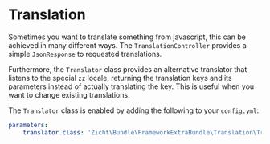 # Translation

Sometimes you want to translate something from javascript, this can be achieved
in many different ways.  The `TranslationController` provides a simple `JsonResponse` to
requested translations.

Furthermore, the `Translator` class provides an alternative translator that listens to the
special `zz` locale, returning the translation keys and its parameters instead of actually 
translating the key.  This is useful when you want to change existing translations.

The `Translator` class is enabled by adding the following to your `config.yml`:

```yaml
parameters:
    translator.class: 'Zicht\Bundle\FrameworkExtraBundle\Translation\Translator'
```
